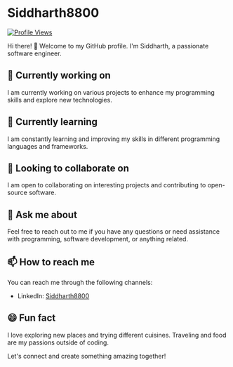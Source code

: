 # Siddharth8800

[![Profile Views](https://komarev.com/ghpvc/?username=Siddharth8800)](https://github.com/Siddharth8800)

Hi there! 👋 Welcome to my GitHub profile. I'm Siddharth, a passionate software engineer.

## 🔭 Currently working on
I am currently working on various projects to enhance my programming skills and explore new technologies.

## 🌱 Currently learning
I am constantly learning and improving my skills in different programming languages and frameworks.

## 👯 Looking to collaborate on
I am open to collaborating on interesting projects and contributing to open-source software.

## 💬 Ask me about
Feel free to reach out to me if you have any questions or need assistance with programming, software development, or anything related.

## 📫 How to reach me
You can reach me through the following channels:
- LinkedIn: [Siddharth8800](https://www.linkedin.com/in/siddharth8800)

## 😄 Fun fact
I love exploring new places and trying different cuisines. Traveling and food are my passions outside of coding.

Let's connect and create something amazing together!


